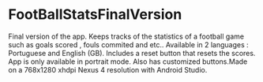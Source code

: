 # FootBallStatsFinalVersion
Final version of the app. Keeps tracks of the statistics of a football game such as goals scored , fouls commited and etc.. Available in 2 languages : Portuguese and English (GB). Includes a reset button that resets the scores. App is only available in portrait mode. Also has customized buttons.Made on a 768x1280 xhdpi Nexus 4 resolution with Android Studio.
